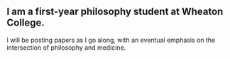## I am a first-year philosophy student at Wheaton College.

I will be posting papers as I go along, with an eventual emphasis on the intersection of philosophy and medicine.

